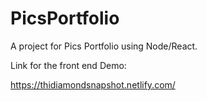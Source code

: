 # PicsPortfolio
A project for Pics Portfolio using Node/React.

Link for the front end Demo: 

https://thidiamondsnapshot.netlify.com/

